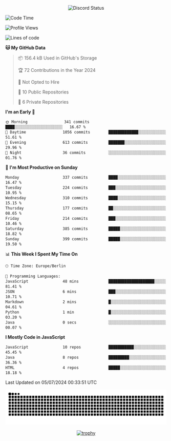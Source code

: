 <!-- Discord Status -->
<p align="center">
  <img src="https://lanyard.cnrad.dev/api/531896089096486922?borderRadius=30px" alt="Discord Status" />
</p>

<!--START_SECTION:waka-->
![Code Time](http://img.shields.io/badge/Code%20Time-891%20hrs%2021%20mins-blue)

![Profile Views](http://img.shields.io/badge/Profile%20Views-0-blue)

![Lines of code](https://img.shields.io/badge/From%20Hello%20World%20I%27ve%20Written-3.9%20million%20lines%20of%20code-blue)

**🐱 My GitHub Data** 

> 📦 156.4 kB Used in GitHub's Storage 
 > 
> 🏆 72 Contributions in the Year 2024
 > 
> 🚫 Not Opted to Hire
 > 
> 📜 10 Public Repositories 
 > 
> 🔑 6 Private Repositories 
 > 
**I'm an Early 🐤** 

```text
🌞 Morning                341 commits         ████░░░░░░░░░░░░░░░░░░░░░   16.67 % 
🌆 Daytime                1056 commits        █████████████░░░░░░░░░░░░   51.61 % 
🌃 Evening                613 commits         ███████░░░░░░░░░░░░░░░░░░   29.96 % 
🌙 Night                  36 commits          ░░░░░░░░░░░░░░░░░░░░░░░░░   01.76 % 
```
📅 **I'm Most Productive on Sunday** 

```text
Monday                   337 commits         ████░░░░░░░░░░░░░░░░░░░░░   16.47 % 
Tuesday                  224 commits         ███░░░░░░░░░░░░░░░░░░░░░░   10.95 % 
Wednesday                310 commits         ████░░░░░░░░░░░░░░░░░░░░░   15.15 % 
Thursday                 177 commits         ██░░░░░░░░░░░░░░░░░░░░░░░   08.65 % 
Friday                   214 commits         ███░░░░░░░░░░░░░░░░░░░░░░   10.46 % 
Saturday                 385 commits         █████░░░░░░░░░░░░░░░░░░░░   18.82 % 
Sunday                   399 commits         █████░░░░░░░░░░░░░░░░░░░░   19.50 % 
```


📊 **This Week I Spent My Time On** 

```text
🕑︎ Time Zone: Europe/Berlin

💬 Programming Languages: 
JavaScript               48 mins             ████████████████████░░░░░   81.41 % 
JSON                     6 mins              ███░░░░░░░░░░░░░░░░░░░░░░   10.71 % 
Markdown                 2 mins              █░░░░░░░░░░░░░░░░░░░░░░░░   04.61 % 
Python                   1 min               █░░░░░░░░░░░░░░░░░░░░░░░░   03.20 % 
Java                     0 secs              ░░░░░░░░░░░░░░░░░░░░░░░░░   00.07 % 
```

**I Mostly Code in JavaScript** 

```text
JavaScript               10 repos            ███████████░░░░░░░░░░░░░░   45.45 % 
Java                     8 repos             █████████░░░░░░░░░░░░░░░░   36.36 % 
HTML                     4 repos             █████░░░░░░░░░░░░░░░░░░░░   18.18 % 
```




 Last Updated on 05/07/2024 00:33:51 UTC
<!--END_SECTION:waka-->

<!-- GitHub Contribution Snake -->
<p align="center">
  <img src="https://raw.githubusercontent.com/vxnsin/vxnsin/output/github-contribution-grid-snake-dark.svg" alt="GitHub Contribution Snake" />
</p>

<!-- GitHub Trophy -->
<p align="center">
  <a href="https://github.com/ryo-ma/github-profile-trophy">
    <img src="https://github-profile-trophy.vercel.app/?username=vxnsin&theme=onedark" alt="trophy" />
  </a>
</p>
